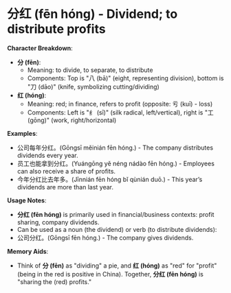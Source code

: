 # **分红 (fēn hóng) - Dividend; to distribute profits**

**Character Breakdown**:  
- **分 (fēn)**:
  - Meaning: to divide, to separate, to distribute
  - Components: Top is "八 (bā)" (eight, representing division), bottom is "刀 (dāo)" (knife, symbolizing cutting/dividing)  
- **红 (hóng)**:
  - Meaning: red; in finance, refers to profit (opposite: 亏 (kuī) - loss)
  - Components: Left is "纟 (sī)" (silk radical, left/vertical), right is "工 (gōng)" (work, right/horizontal)

**Examples**:  
- 公司每年分红。(Gōngsī měinián fēn hóng.) - The company distributes dividends every year.  
- 员工也能拿到分红。(Yuángōng yě néng nádào fēn hóng.) - Employees can also receive a share of profits.  
- 今年分红比去年多。(Jīnnián fēn hóng bǐ qùnián duō.) - This year’s dividends are more than last year.

**Usage Notes**:  
- **分红 (fēn hóng)** is primarily used in financial/business contexts: profit sharing, company dividends.  
- Can be used as a noun (the dividend) or verb (to distribute dividends):  
- 公司分红。(Gōngsī fēn hóng.) - The company gives dividends.

**Memory Aids**:  
- Think of **分 (fēn)** as "dividing" a pie, and **红 (hóng)** as "red" for "profit" (being in the red is positive in China). Together, **分红 (fēn hóng)** is "sharing the (red) profits."